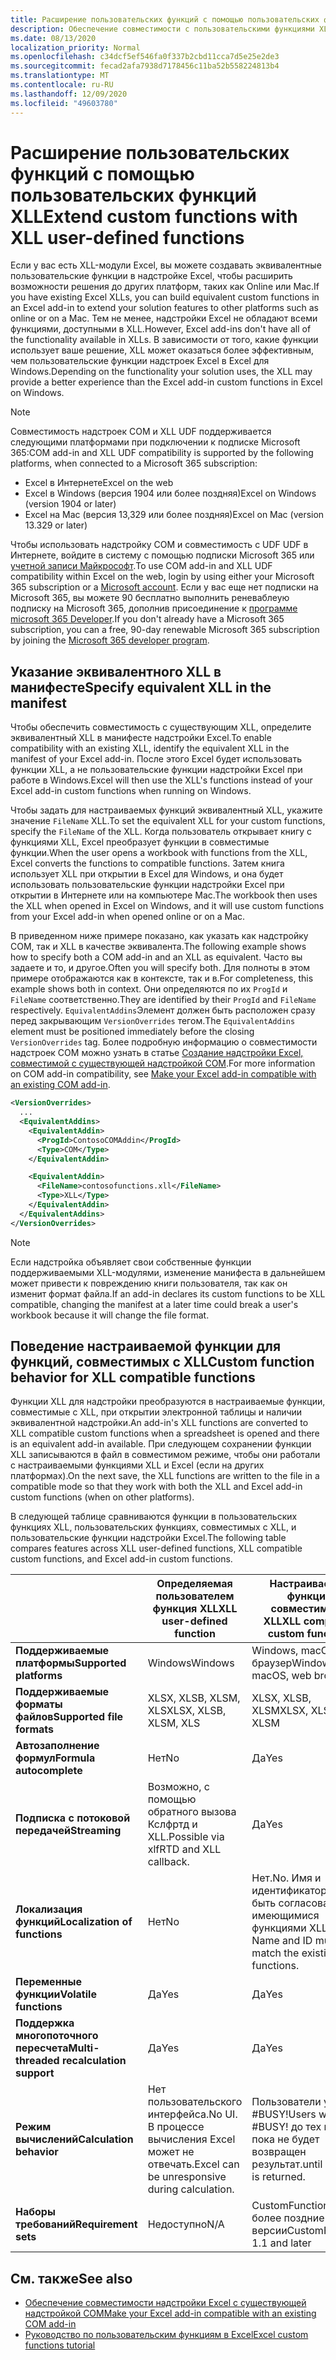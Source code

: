 ```yaml
---
title: Расширение пользовательских функций с помощью пользовательских функций XLL
description: Обеспечение совместимости с пользовательскими функциями XLL в Excel, которые имеют эквивалентные функциональные возможности для пользовательских функций
ms.date: 08/13/2020
localization_priority: Normal
ms.openlocfilehash: c34dcf5ef546fa0f337b2cbd11cca7d5e25e2de3
ms.sourcegitcommit: fecad2afa7938d7178456c11ba52b558224813b4
ms.translationtype: MT
ms.contentlocale: ru-RU
ms.lasthandoff: 12/09/2020
ms.locfileid: "49603780"
---
```

# <a name="extend-custom-functions-with-xll-user-defined-functions"></a><span data-ttu-id="d9562-103">Расширение пользовательских функций с помощью пользовательских функций XLL</span><span class="sxs-lookup"><span data-stu-id="d9562-103">Extend custom functions with XLL user-defined functions</span></span>

<span data-ttu-id="d9562-104">Если у вас есть XLL-модули Excel, вы можете создавать эквивалентные пользовательские функции в надстройке Excel, чтобы расширить возможности решения до других платформ, таких как Online или Mac.</span><span class="sxs-lookup"><span data-stu-id="d9562-104">If you have existing Excel XLLs, you can build equivalent custom functions in an Excel add-in to extend your solution features to other platforms such as online or on a Mac.</span></span> <span data-ttu-id="d9562-105">Тем не менее, надстройки Excel не обладают всеми функциями, доступными в XLL.</span><span class="sxs-lookup"><span data-stu-id="d9562-105">However, Excel add-ins don't have all of the functionality available in XLLs.</span></span> <span data-ttu-id="d9562-106">В зависимости от того, какие функции использует ваше решение, XLL может оказаться более эффективным, чем пользовательские функции надстроек Excel в Excel для Windows.</span><span class="sxs-lookup"><span data-stu-id="d9562-106">Depending on the functionality your solution uses, the XLL may provide a better experience than the Excel add-in custom functions in Excel on Windows.</span></span>

> [!NOTE]
> <span data-ttu-id="d9562-107">Совместимость надстроек COM и XLL UDF поддерживается следующими платформами при подключении к подписке Microsoft 365:</span><span class="sxs-lookup"><span data-stu-id="d9562-107">COM add-in and XLL UDF compatibility is supported by the following platforms, when connected to a Microsoft 365 subscription:</span></span>
> - <span data-ttu-id="d9562-108">Excel в Интернете</span><span class="sxs-lookup"><span data-stu-id="d9562-108">Excel on the web</span></span>
> - <span data-ttu-id="d9562-109">Excel в Windows (версия 1904 или более поздняя)</span><span class="sxs-lookup"><span data-stu-id="d9562-109">Excel on Windows (version 1904 or later)</span></span>
> - <span data-ttu-id="d9562-110">Excel на Mac (версия 13,329 или более поздняя)</span><span class="sxs-lookup"><span data-stu-id="d9562-110">Excel on Mac (version 13.329 or later)</span></span>
>
> <span data-ttu-id="d9562-111">Чтобы использовать надстройку COM и совместимость с UDF UDF в Интернете, войдите в систему с помощью подписки Microsoft 365 или [учетной записи Майкрософт](https://account.microsoft.com/account).</span><span class="sxs-lookup"><span data-stu-id="d9562-111">To use COM add-in and XLL UDF compatibility within Excel on the web, login by using either your Microsoft 365 subscription or a [Microsoft account](https://account.microsoft.com/account).</span></span> <span data-ttu-id="d9562-112">Если у вас еще нет подписки на Microsoft 365, вы можете 90 бесплатно выполнить реневаблеую подписку на Microsoft 365, дополнив присоединение к [программе microsoft 365 Developer](https://developer.microsoft.com/office/dev-program).</span><span class="sxs-lookup"><span data-stu-id="d9562-112">If you don't already have a Microsoft 365 subscription, you can a free, 90-day renewable Microsoft 365 subscription by joining the [Microsoft 365 developer program](https://developer.microsoft.com/office/dev-program).</span></span>

## <a name="specify-equivalent-xll-in-the-manifest"></a><span data-ttu-id="d9562-113">Указание эквивалентного XLL в манифесте</span><span class="sxs-lookup"><span data-stu-id="d9562-113">Specify equivalent XLL in the manifest</span></span>

<span data-ttu-id="d9562-114">Чтобы обеспечить совместимость с существующим XLL, определите эквивалентный XLL в манифесте надстройки Excel.</span><span class="sxs-lookup"><span data-stu-id="d9562-114">To enable compatibility with an existing XLL, identify the equivalent XLL in the manifest of your Excel add-in.</span></span> <span data-ttu-id="d9562-115">После этого Excel будет использовать функции XLL, а не пользовательские функции надстройки Excel при работе в Windows.</span><span class="sxs-lookup"><span data-stu-id="d9562-115">Excel will then use the XLL's functions instead of your Excel add-in custom functions when running on Windows.</span></span>

<span data-ttu-id="d9562-116">Чтобы задать для настраиваемых функций эквивалентный XLL, укажите значение `FileName` XLL.</span><span class="sxs-lookup"><span data-stu-id="d9562-116">To set the equivalent XLL for your custom functions, specify the `FileName` of the XLL.</span></span> <span data-ttu-id="d9562-117">Когда пользователь открывает книгу с функциями XLL, Excel преобразует функции в совместимые функции.</span><span class="sxs-lookup"><span data-stu-id="d9562-117">When the user opens a workbook with functions from the XLL, Excel converts the functions to compatible functions.</span></span> <span data-ttu-id="d9562-118">Затем книга использует XLL при открытии в Excel для Windows, и она будет использовать пользовательские функции надстройки Excel при открытии в Интернете или на компьютере Mac.</span><span class="sxs-lookup"><span data-stu-id="d9562-118">The workbook then uses the XLL when opened in Excel on Windows, and it will use custom functions from your Excel add-in when opened online or on a Mac.</span></span>

<span data-ttu-id="d9562-119">В приведенном ниже примере показано, как указать как надстройку COM, так и XLL в качестве эквивалента.</span><span class="sxs-lookup"><span data-stu-id="d9562-119">The following example shows how to specify both a COM add-in and an XLL as equivalent.</span></span> <span data-ttu-id="d9562-120">Часто вы задаете и то, и другое.</span><span class="sxs-lookup"><span data-stu-id="d9562-120">Often you will specify both.</span></span> <span data-ttu-id="d9562-121">Для полноты в этом примере отображаются как в контексте, так и в.</span><span class="sxs-lookup"><span data-stu-id="d9562-121">For completeness, this example shows both in context.</span></span> <span data-ttu-id="d9562-122">Они определяются по их `ProgId` и `FileName` соответственно.</span><span class="sxs-lookup"><span data-stu-id="d9562-122">They are identified by their `ProgId` and `FileName` respectively.</span></span> <span data-ttu-id="d9562-123">`EquivalentAddins`Элемент должен быть расположен сразу перед закрывающим `VersionOverrides` тегом.</span><span class="sxs-lookup"><span data-stu-id="d9562-123">The `EquivalentAddins` element must be positioned immediately before the closing `VersionOverrides` tag.</span></span> <span data-ttu-id="d9562-124">Более подробную информацию о совместимости надстроек COM можно узнать в статье [Создание надстройки Excel, совместимой с существующей надстройкой COM](../develop/make-office-add-in-compatible-with-existing-com-add-in.md).</span><span class="sxs-lookup"><span data-stu-id="d9562-124">For more information on COM add-in compatibility, see [Make your Excel add-in compatible with an existing COM add-in](../develop/make-office-add-in-compatible-with-existing-com-add-in.md).</span></span>

```xml
<VersionOverrides>
  ...
  <EquivalentAddins>
    <EquivalentAddin>
      <ProgId>ContosoCOMAddin</ProgId>
      <Type>COM</Type>
    </EquivalentAddin>

    <EquivalentAddin>
      <FileName>contosofunctions.xll</FileName>
      <Type>XLL</Type>
    </EquivalentAddin>
  </EquivalentAddins>
</VersionOverrides>
```

> [!NOTE]
> <span data-ttu-id="d9562-125">Если надстройка объявляет свои собственные функции поддерживаемыми XLL-модулями, изменение манифеста в дальнейшем может привести к повреждению книги пользователя, так как он изменит формат файла.</span><span class="sxs-lookup"><span data-stu-id="d9562-125">If an add-in declares its custom functions to be XLL compatible, changing the manifest at a later time could break a user's workbook because it will change the file format.</span></span>

## <a name="custom-function-behavior-for-xll-compatible-functions"></a><span data-ttu-id="d9562-126">Поведение настраиваемой функции для функций, совместимых с XLL</span><span class="sxs-lookup"><span data-stu-id="d9562-126">Custom function behavior for XLL compatible functions</span></span>

<span data-ttu-id="d9562-127">Функции XLL для надстройки преобразуются в настраиваемые функции, совместимые с XLL, при открытии электронной таблицы и наличии эквивалентной надстройки.</span><span class="sxs-lookup"><span data-stu-id="d9562-127">An add-in's XLL functions are converted to XLL compatible custom functions when a spreadsheet is opened and there is an equivalent add-in available.</span></span> <span data-ttu-id="d9562-128">При следующем сохранении функции XLL записываются в файл в совместимом режиме, чтобы они работали с настраиваемыми функциями XLL и Excel (если на других платформах).</span><span class="sxs-lookup"><span data-stu-id="d9562-128">On the next save, the XLL functions are written to the file in a compatible mode so that they work with both the XLL and Excel add-in custom functions (when on other platforms).</span></span>

<span data-ttu-id="d9562-129">В следующей таблице сравниваются функции в пользовательских функциях XLL, пользовательских функциях, совместимых с XLL, и пользовательские функции надстройки Excel.</span><span class="sxs-lookup"><span data-stu-id="d9562-129">The following table compares features across XLL user-defined functions, XLL compatible custom functions, and Excel add-in custom functions.</span></span>

|         |<span data-ttu-id="d9562-130">Определяемая пользователем функция XLL</span><span class="sxs-lookup"><span data-stu-id="d9562-130">XLL user-defined function</span></span> |<span data-ttu-id="d9562-131">Настраиваемые функции, совместимые с XLL</span><span class="sxs-lookup"><span data-stu-id="d9562-131">XLL compatible custom functions</span></span> |<span data-ttu-id="d9562-132">Пользовательская функция надстройки Excel</span><span class="sxs-lookup"><span data-stu-id="d9562-132">Excel add-in custom function</span></span> |
|---------|---------|---------|---------|
| <span data-ttu-id="d9562-133">**Поддерживаемые платформы**</span><span class="sxs-lookup"><span data-stu-id="d9562-133">**Supported platforms**</span></span> | <span data-ttu-id="d9562-134">Windows</span><span class="sxs-lookup"><span data-stu-id="d9562-134">Windows</span></span> | <span data-ttu-id="d9562-135">Windows, macOS, веб-браузер</span><span class="sxs-lookup"><span data-stu-id="d9562-135">Windows, macOS, web browser</span></span> | <span data-ttu-id="d9562-136">Windows, macOS, веб-браузер</span><span class="sxs-lookup"><span data-stu-id="d9562-136">Windows, macOS, web browser</span></span> |
| <span data-ttu-id="d9562-137">**Поддерживаемые форматы файлов**</span><span class="sxs-lookup"><span data-stu-id="d9562-137">**Supported file formats**</span></span> | <span data-ttu-id="d9562-138">XLSX, XLSB, XLSM, XLS</span><span class="sxs-lookup"><span data-stu-id="d9562-138">XLSX, XLSB, XLSM, XLS</span></span> | <span data-ttu-id="d9562-139">XLSX, XLSB, XLSM</span><span class="sxs-lookup"><span data-stu-id="d9562-139">XLSX, XLSB, XLSM</span></span> | <span data-ttu-id="d9562-140">XLSX, XLSB, XLSM</span><span class="sxs-lookup"><span data-stu-id="d9562-140">XLSX, XLSB, XLSM</span></span> |
| <span data-ttu-id="d9562-141">**Автозаполнение формул**</span><span class="sxs-lookup"><span data-stu-id="d9562-141">**Formula autocomplete**</span></span> | <span data-ttu-id="d9562-142">Нет</span><span class="sxs-lookup"><span data-stu-id="d9562-142">No</span></span> | <span data-ttu-id="d9562-143">Да</span><span class="sxs-lookup"><span data-stu-id="d9562-143">Yes</span></span> | <span data-ttu-id="d9562-144">Да</span><span class="sxs-lookup"><span data-stu-id="d9562-144">Yes</span></span> |
| <span data-ttu-id="d9562-145">**Подписка с потоковой передачей**</span><span class="sxs-lookup"><span data-stu-id="d9562-145">**Streaming**</span></span> | <span data-ttu-id="d9562-146">Возможно, с помощью обратного вызова Кслфртд и XLL.</span><span class="sxs-lookup"><span data-stu-id="d9562-146">Possible via xlfRTD and XLL callback.</span></span> | <span data-ttu-id="d9562-147">Да</span><span class="sxs-lookup"><span data-stu-id="d9562-147">Yes</span></span> | <span data-ttu-id="d9562-148">Да</span><span class="sxs-lookup"><span data-stu-id="d9562-148">Yes</span></span> |
| <span data-ttu-id="d9562-149">**Локализация функций**</span><span class="sxs-lookup"><span data-stu-id="d9562-149">**Localization of functions**</span></span> | <span data-ttu-id="d9562-150">Нет</span><span class="sxs-lookup"><span data-stu-id="d9562-150">No</span></span> | <span data-ttu-id="d9562-151">Нет.</span><span class="sxs-lookup"><span data-stu-id="d9562-151">No.</span></span> <span data-ttu-id="d9562-152">Имя и идентификатор должны быть согласованы с имеющимися функциями XLL.</span><span class="sxs-lookup"><span data-stu-id="d9562-152">The Name and ID must match the existing XLL's functions.</span></span> | <span data-ttu-id="d9562-153">Да</span><span class="sxs-lookup"><span data-stu-id="d9562-153">Yes</span></span> |
| <span data-ttu-id="d9562-154">**Переменные функции**</span><span class="sxs-lookup"><span data-stu-id="d9562-154">**Volatile functions**</span></span> | <span data-ttu-id="d9562-155">Да</span><span class="sxs-lookup"><span data-stu-id="d9562-155">Yes</span></span> | <span data-ttu-id="d9562-156">Да</span><span class="sxs-lookup"><span data-stu-id="d9562-156">Yes</span></span> | <span data-ttu-id="d9562-157">Да</span><span class="sxs-lookup"><span data-stu-id="d9562-157">Yes</span></span> |
| <span data-ttu-id="d9562-158">**Поддержка многопоточного пересчета**</span><span class="sxs-lookup"><span data-stu-id="d9562-158">**Multi-threaded recalculation support**</span></span> | <span data-ttu-id="d9562-159">Да</span><span class="sxs-lookup"><span data-stu-id="d9562-159">Yes</span></span> | <span data-ttu-id="d9562-160">Да</span><span class="sxs-lookup"><span data-stu-id="d9562-160">Yes</span></span> | <span data-ttu-id="d9562-161">Да</span><span class="sxs-lookup"><span data-stu-id="d9562-161">Yes</span></span> |
| <span data-ttu-id="d9562-162">**Режим вычислений**</span><span class="sxs-lookup"><span data-stu-id="d9562-162">**Calculation behavior**</span></span> | <span data-ttu-id="d9562-163">Нет пользовательского интерфейса.</span><span class="sxs-lookup"><span data-stu-id="d9562-163">No UI.</span></span> <span data-ttu-id="d9562-164">В процессе вычисления Excel может не отвечать.</span><span class="sxs-lookup"><span data-stu-id="d9562-164">Excel can be unresponsive during calculation.</span></span> | <span data-ttu-id="d9562-165">Пользователи увидят #BUSY!</span><span class="sxs-lookup"><span data-stu-id="d9562-165">Users will see #BUSY!</span></span> <span data-ttu-id="d9562-166">до тех пор, пока не будет возвращен результат.</span><span class="sxs-lookup"><span data-stu-id="d9562-166">until a result is returned.</span></span> | <span data-ttu-id="d9562-167">Пользователи увидят #BUSY!</span><span class="sxs-lookup"><span data-stu-id="d9562-167">Users will see #BUSY!</span></span> <span data-ttu-id="d9562-168">до тех пор, пока не будет возвращен результат.</span><span class="sxs-lookup"><span data-stu-id="d9562-168">until a result is returned.</span></span> |
| <span data-ttu-id="d9562-169">**Наборы требований**</span><span class="sxs-lookup"><span data-stu-id="d9562-169">**Requirement sets**</span></span> | <span data-ttu-id="d9562-170">Недоступно</span><span class="sxs-lookup"><span data-stu-id="d9562-170">N/A</span></span> | <span data-ttu-id="d9562-171">CustomFunctions 1,1 и более поздние версии</span><span class="sxs-lookup"><span data-stu-id="d9562-171">CustomFunctions 1.1 and later</span></span> | <span data-ttu-id="d9562-172">CustomFunctions 1,1 и более поздние версии</span><span class="sxs-lookup"><span data-stu-id="d9562-172">CustomFunctions 1.1 and later</span></span> |

## <a name="see-also"></a><span data-ttu-id="d9562-173">См. также</span><span class="sxs-lookup"><span data-stu-id="d9562-173">See also</span></span>

- [<span data-ttu-id="d9562-174">Обеспечение совместимости надстройки Excel с существующей надстройкой COM</span><span class="sxs-lookup"><span data-stu-id="d9562-174">Make your Excel add-in compatible with an existing COM add-in</span></span>](../develop/make-office-add-in-compatible-with-existing-com-add-in.md)
- [<span data-ttu-id="d9562-175">Руководство по пользовательским функциям в Excel</span><span class="sxs-lookup"><span data-stu-id="d9562-175">Excel custom functions tutorial</span></span>](../tutorials/excel-tutorial-create-custom-functions.md)
